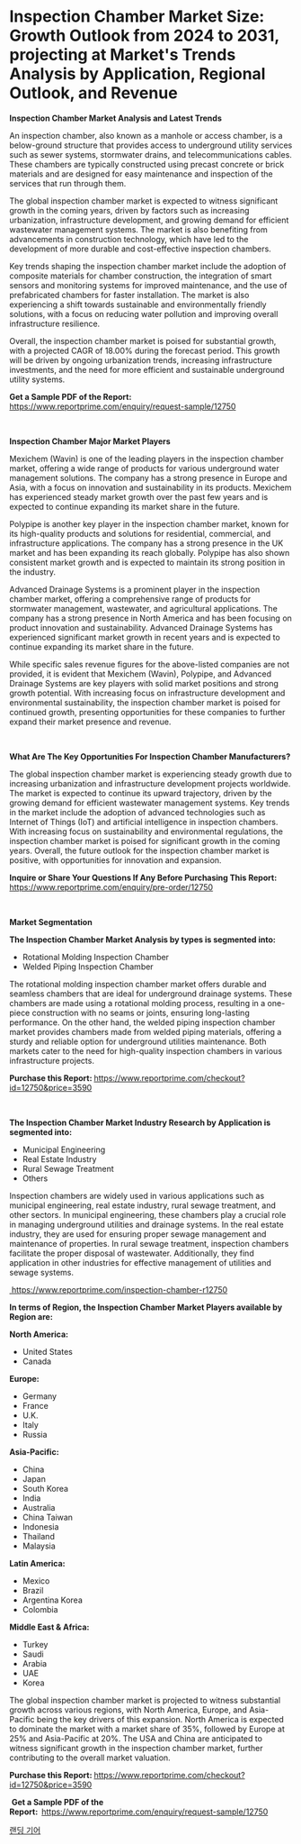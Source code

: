 <p><h1>Inspection Chamber Market Size: Growth Outlook from 2024 to 2031, projecting at Market's Trends Analysis by Application, Regional Outlook, and Revenue</h1></p><p><strong>Inspection Chamber Market Analysis and Latest Trends</strong></p>
<p><p>An inspection chamber, also known as a manhole or access chamber, is a below-ground structure that provides access to underground utility services such as sewer systems, stormwater drains, and telecommunications cables. These chambers are typically constructed using precast concrete or brick materials and are designed for easy maintenance and inspection of the services that run through them.</p><p>The global inspection chamber market is expected to witness significant growth in the coming years, driven by factors such as increasing urbanization, infrastructure development, and growing demand for efficient wastewater management systems. The market is also benefiting from advancements in construction technology, which have led to the development of more durable and cost-effective inspection chambers.</p><p>Key trends shaping the inspection chamber market include the adoption of composite materials for chamber construction, the integration of smart sensors and monitoring systems for improved maintenance, and the use of prefabricated chambers for faster installation. The market is also experiencing a shift towards sustainable and environmentally friendly solutions, with a focus on reducing water pollution and improving overall infrastructure resilience.</p><p>Overall, the inspection chamber market is poised for substantial growth, with a projected CAGR of 18.00% during the forecast period. This growth will be driven by ongoing urbanization trends, increasing infrastructure investments, and the need for more efficient and sustainable underground utility systems.</p></p>
<p><strong>Get a Sample PDF of the Report:&nbsp;</strong> <a href="https://www.reportprime.com/enquiry/request-sample/12750">https://www.reportprime.com/enquiry/request-sample/12750</a></p>
<p>&nbsp;</p>
<p><strong>Inspection Chamber Major Market Players</strong></p>
<p><p>Mexichem (Wavin) is one of the leading players in the inspection chamber market, offering a wide range of products for various underground water management solutions. The company has a strong presence in Europe and Asia, with a focus on innovation and sustainability in its products. Mexichem has experienced steady market growth over the past few years and is expected to continue expanding its market share in the future.</p><p>Polypipe is another key player in the inspection chamber market, known for its high-quality products and solutions for residential, commercial, and infrastructure applications. The company has a strong presence in the UK market and has been expanding its reach globally. Polypipe has also shown consistent market growth and is expected to maintain its strong position in the industry.</p><p>Advanced Drainage Systems is a prominent player in the inspection chamber market, offering a comprehensive range of products for stormwater management, wastewater, and agricultural applications. The company has a strong presence in North America and has been focusing on product innovation and sustainability. Advanced Drainage Systems has experienced significant market growth in recent years and is expected to continue expanding its market share in the future.</p><p>While specific sales revenue figures for the above-listed companies are not provided, it is evident that Mexichem (Wavin), Polypipe, and Advanced Drainage Systems are key players with solid market positions and strong growth potential. With increasing focus on infrastructure development and environmental sustainability, the inspection chamber market is poised for continued growth, presenting opportunities for these companies to further expand their market presence and revenue.</p></p>
<p>&nbsp;</p>
<p><strong>What Are The Key Opportunities For Inspection Chamber Manufacturers?</strong></p>
<p><p>The global inspection chamber market is experiencing steady growth due to increasing urbanization and infrastructure development projects worldwide. The market is expected to continue its upward trajectory, driven by the growing demand for efficient wastewater management systems. Key trends in the market include the adoption of advanced technologies such as Internet of Things (IoT) and artificial intelligence in inspection chambers. With increasing focus on sustainability and environmental regulations, the inspection chamber market is poised for significant growth in the coming years. Overall, the future outlook for the inspection chamber market is positive, with opportunities for innovation and expansion.</p></p>
<p><strong>Inquire or Share Your Questions If Any Before Purchasing This Report:</strong> <a href="https://www.reportprime.com/enquiry/pre-order/12750">https://www.reportprime.com/enquiry/pre-order/12750</a></p>
<p>&nbsp;</p>
<p><strong>Market Segmentation</strong></p>
<p><strong>The Inspection Chamber Market Analysis by types is segmented into:</strong></p>
<p><ul><li>Rotational Molding Inspection Chamber</li><li>Welded Piping Inspection Chamber</li></ul></p>
<p><p>The rotational molding inspection chamber market offers durable and seamless chambers that are ideal for underground drainage systems. These chambers are made using a rotational molding process, resulting in a one-piece construction with no seams or joints, ensuring long-lasting performance. On the other hand, the welded piping inspection chamber market provides chambers made from welded piping materials, offering a sturdy and reliable option for underground utilities maintenance. Both markets cater to the need for high-quality inspection chambers in various infrastructure projects.</p></p>
<p><strong>Purchase this Report:&nbsp;</strong><a href="https://www.reportprime.com/checkout?id=12750&price=3590">https://www.reportprime.com/checkout?id=12750&price=3590</a></p>
<p>&nbsp;</p>
<p><strong>The Inspection Chamber Market Industry Research by Application is segmented into:</strong></p>
<p><ul><li>Municipal Engineering</li><li>Real Estate Industry</li><li>Rural Sewage Treatment</li><li>Others</li></ul></p>
<p><p>Inspection chambers are widely used in various applications such as municipal engineering, real estate industry, rural sewage treatment, and other sectors. In municipal engineering, these chambers play a crucial role in managing underground utilities and drainage systems. In the real estate industry, they are used for ensuring proper sewage management and maintenance of properties. In rural sewage treatment, inspection chambers facilitate the proper disposal of wastewater. Additionally, they find application in other industries for effective management of utilities and sewage systems.</p></p>
<p><a href="https://www.reportprime.com/inspection-chamber-r12750">&nbsp;https://www.reportprime.com/inspection-chamber-r12750</a></p>
<p><strong>In terms of Region, the Inspection Chamber Market Players available by Region are:</strong></p>
<p>
    <p> <strong> North America: </strong>
        <ul>
            <li>United States</li>
            <li>Canada</li>
        </ul>
        </p> 
    <p> <strong> Europe: </strong>
        <ul>
            <li>Germany</li>
            <li>France</li>
            <li>U.K.</li>
            <li>Italy</li>
            <li>Russia</li>
        </ul>
        </p> 
    <p> <strong> Asia-Pacific: </strong>
        <ul>
            <li>China</li>
            <li>Japan</li>
            <li>South Korea</li>
            <li>India</li>
            <li>Australia</li>
            <li>China Taiwan</li>
            <li>Indonesia</li>
            <li>Thailand</li>
            <li>Malaysia</li>
        </ul>
        </p> 
    <p> <strong> Latin America: </strong>
        <ul>
            <li>Mexico</li>
            <li>Brazil</li>
            <li>Argentina Korea</li>
            <li>Colombia</li>
        </ul>
        </p> 
    <p> <strong> Middle East & Africa: </strong>
        <ul>
            <li>Turkey</li>
            <li>Saudi</li>
            <li>Arabia</li>
            <li>UAE</li>
            <li>Korea</li>
        </ul>
    </p>
    </p>
<p><p>The global inspection chamber market is projected to witness substantial growth across various regions, with North America, Europe, and Asia-Pacific being the key drivers of this expansion. North America is expected to dominate the market with a market share of 35%, followed by Europe at 25% and Asia-Pacific at 20%. The USA and China are anticipated to witness significant growth in the inspection chamber market, further contributing to the overall market valuation.</p></p>
<p><strong>Purchase this Report: </strong><a href="https://www.reportprime.com/checkout?id=12750&price=3590">https://www.reportprime.com/checkout?id=12750&price=3590</a></p>
<p>&nbsp;<strong>Get a Sample PDF of the Report:&nbsp;&nbsp;</strong><a href="https://www.reportprime.com/enquiry/request-sample/12750">https://www.reportprime.com/enquiry/request-sample/12750</a></p>
<p><strong></strong></p>
<p><p><a href="https://medium.com/@fly879567/%EC%B0%A9%EB%A5%99%EC%9E%A5%EB%B9%84-%EC%8B%9C%EC%9E%A5-%EA%B7%9C%EB%AA%A8-cagr-%ED%8A%B8%EB%A0%8C%EB%93%9C-2024-2030-58cd9a24630f">랜딩 기어</a></p></p>